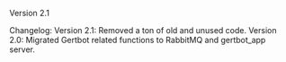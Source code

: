 Version 2.1

Changelog:
Version 2.1: Removed a ton of old and unused code.
Version 2.0: Migrated Gertbot related functions to RabbitMQ and gertbot_app server.
